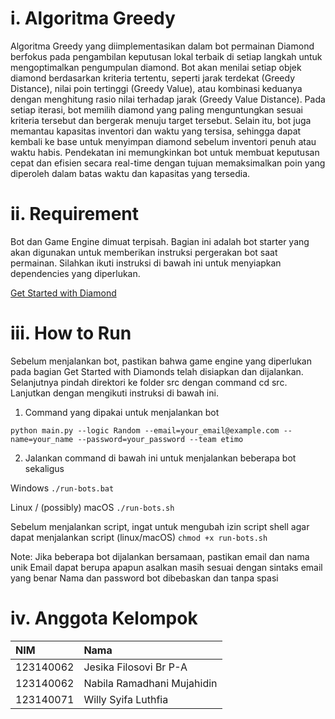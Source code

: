 # i. Algoritma Greedy 
Algoritma Greedy yang diimplementasikan dalam bot permainan Diamond berfokus pada pengambilan keputusan lokal terbaik di setiap langkah untuk mengoptimalkan pengumpulan diamond. Bot akan menilai setiap objek diamond berdasarkan kriteria tertentu, seperti jarak terdekat (Greedy Distance), nilai poin tertinggi (Greedy Value), atau kombinasi keduanya dengan menghitung rasio nilai terhadap jarak (Greedy Value Distance). Pada setiap iterasi, bot memilih diamond yang paling menguntungkan sesuai kriteria tersebut dan bergerak menuju target tersebut. Selain itu, bot juga memantau kapasitas inventori dan waktu yang tersisa, sehingga dapat kembali ke base untuk menyimpan diamond sebelum inventori penuh atau waktu habis. Pendekatan ini memungkinkan bot untuk membuat keputusan cepat dan efisien secara real-time dengan tujuan memaksimalkan poin yang diperoleh dalam batas waktu dan kapasitas yang tersedia.

# ii. Requirement
Bot dan Game Engine dimuat terpisah. Bagian ini adalah bot starter yang akan digunakan untuk memberikan instruksi pergerakan bot saat permainan. Silahkan ikuti instruksi di bawah ini untuk menyiapkan dependencies yang diperlukan.

[Get Started with Diamond](https://docs.google.com/document/d/1L92Axb89yIkom0b24D350Z1QAr8rujvHof7-kXRAp7c/edit?tab=t.0)

# iii. How to Run 
Sebelum menjalankan bot, pastikan bahwa game engine yang diperlukan pada bagian Get Started with Diamonds telah disiapkan dan dijalankan.
Selanjutnya pindah direktori ke folder src dengan command cd src. Lanjutkan dengan mengikuti instruksi di bawah ini.

1. Command yang dipakai untuk menjalankan bot

```python main.py --logic Random --email=your_email@example.com --name=your_name --password=your_password --team etimo```

2. Jalankan command di bawah ini untuk menjalankan beberapa bot sekaligus

Windows
```./run-bots.bat```

Linux / (possibly) macOS
```./run-bots.sh```

Sebelum menjalankan script, ingat untuk mengubah izin script shell agar dapat menjalankan script (linux/macOS)
```chmod +x run-bots.sh```

Note:
Jika beberapa bot dijalankan bersamaan, pastikan email dan nama unik
Email dapat berupa apapun asalkan masih sesuai dengan sintaks email yang benar
Nama dan password bot dibebaskan dan tanpa spasi

# iv. Anggota Kelompok
| NIM        | Nama                       |
| :--------  | :--------------------------|
| 123140062  | Jesika Filosovi Br P-A     |
| 123140062  | Nabila Ramadhani Mujahidin |
| 123140071  | Willy Syifa Luthfia        |



